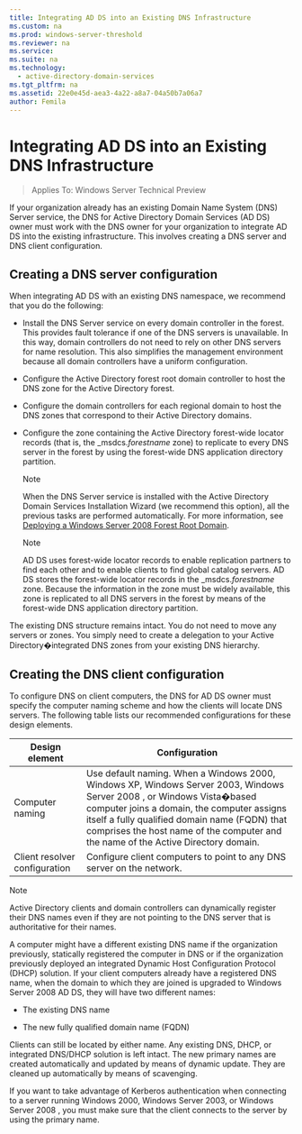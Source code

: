```yaml
---
title: Integrating AD DS into an Existing DNS Infrastructure
ms.custom: na
ms.prod: windows-server-threshold
ms.reviewer: na
ms.service: 
ms.suite: na
ms.technology: 
  - active-directory-domain-services
ms.tgt_pltfrm: na
ms.assetid: 22e0e45d-aea3-4a22-a8a7-04a50b7a06a7
author: Femila
---
```

# Integrating AD DS into an Existing DNS Infrastructure

>Applies To: Windows Server Technical Preview

If your organization already has an existing Domain Name System (DNS) Server service, the DNS for Active Directory Domain Services (AD DS) owner must work with the DNS owner for your organization to integrate AD DS into the existing infrastructure. This involves creating a DNS server and DNS client configuration.  
  
## Creating a DNS server configuration  
When integrating AD DS with an existing DNS namespace, we recommend that you do the following:  
  
-   Install the DNS Server service on every domain controller in the forest. This provides fault tolerance if one of the DNS servers is unavailable. In this way, domain controllers do not need to rely on other DNS servers for name resolution. This also simplifies the management environment because all domain controllers have a uniform configuration.  
  
-   Configure the Active Directory forest root domain controller to host the DNS zone for the Active Directory forest.  
  
-   Configure the domain controllers for each regional domain to host the DNS zones that correspond to their Active Directory domains.  
  
-   Configure the zone containing the Active Directory forest-wide locator records (that is, the _msdcs.*forestname* zone) to replicate to every DNS server in the forest by using the forest-wide DNS application directory partition.  
  
    > [!NOTE]  
    > When the DNS Server service is installed with the Active Directory Domain Services Installation Wizard (we recommend this option), all the previous tasks are performed automatically. For more information, see [Deploying a Windows Server 2008 Forest Root Domain](https://technet.microsoft.com/library/cc731174.aspx).  
  
    > [!NOTE]  
    > AD DS uses forest-wide locator records to enable replication partners to find each other and to enable clients to find global catalog servers. AD DS stores the forest-wide locator records in the _msdcs.*forestname* zone. Because the information in the zone must be widely available, this zone is replicated to all DNS servers in the forest by means of the forest-wide DNS application directory partition.  
  
The existing DNS structure remains intact. You do not need to move any servers or zones. You simply need to create a delegation to your Active Directory�integrated DNS zones from your existing DNS hierarchy.  
  
## Creating the DNS client configuration  
To configure DNS on client computers, the DNS for AD DS owner must specify the computer naming scheme and how the clients will locate DNS servers. The following table lists our recommended configurations for these design elements.  
  
|Design element|Configuration|  
|------------------|-----------------|  
|Computer naming|Use default naming. When a Windows 2000, Windows XP, Windows Server 2003,  Windows Server 2008 , or Windows Vista�based computer joins a domain, the computer assigns itself a fully qualified domain name (FQDN) that comprises the host name of the computer and the name of the Active Directory domain.|  
|Client resolver configuration|Configure client computers to point to any DNS server on the network.|  
  
> [!NOTE]  
> Active Directory clients and domain controllers can dynamically register their DNS names even if they are not pointing to the DNS server that is authoritative for their names.  
  
A computer might have a different existing DNS name if the organization previously, statically registered the computer in DNS or if the organization previously deployed an integrated Dynamic Host Configuration Protocol (DHCP) solution. If your client computers already have a registered DNS name, when the domain to which they are joined is upgraded to  Windows Server 2008  AD DS, they will have two different names:  
  
-   The existing DNS name  
  
-   The new fully qualified domain name (FQDN)  
  
Clients can still be located by either name. Any existing DNS, DHCP, or integrated DNS/DHCP solution is left intact. The new primary names are created automatically and updated by means of dynamic update. They are cleaned up automatically by means of scavenging.  
  
If you want to take advantage of Kerberos authentication when connecting to a server running Windows 2000, Windows Server 2003, or  Windows Server 2008 , you must make sure that the client connects to the server by using the primary name.  
  


